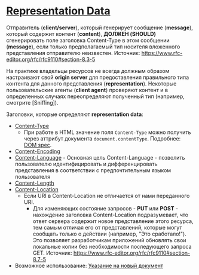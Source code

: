 # [Representation Data](https://www.rfc-editor.org/rfc/rfc9110#section-8)

Отправитель (**client/server**), который генерирует сообщение (**message**), который содержит контент (**content**), **ДОЛЖЕН (SHOULD)** сгенерировать поле заголовка Content-Type в этом сообщении (**message**), если только предполагаемый тип носителя вложенного представления отправителю неизвестен. Источник: <https://www.rfc-editor.org/rfc/rfc9110#section-8.3-5>

На практике владельцы ресурсов не всегда должным образом настраивают свой **origin server** для предоставления правильного типа контента для данного представления (**representation**). Некоторые пользовательские агенты (**client agent**) проверяют контент и в определенных случаях переопределяют полученный тип (например, смотрите [Sniffing]).

Заголовки, которые определяют **representation data**:

- [Content-Type](https://www.rfc-editor.org/rfc/rfc9110#name-content-type)
  - При работе в HTML значение поля `Content-Type` можно получить через аттрибут документа `document.contentType`. Подробнее: [DOM spec](https://dom.spec.whatwg.org/#dom-document-contenttype).
- [Content-Encoding](https://www.rfc-editor.org/rfc/rfc9110#name-content-encoding)
- [Content-Language](https://www.rfc-editor.org/rfc/rfc9110#name-content-language) - Основная цель Content-Language - позволить пользователю идентифицировать и дифференцировать представления в соответствии с предпочтительным языком пользователя
- [Content-Length](https://www.rfc-editor.org/rfc/rfc9110#name-content-length)
- [Content-Location](https://www.rfc-editor.org/rfc/rfc9110#name-content-location)
  - Если URI в Content-Location не отличается от нами переданного URI.
    - Для изменяющих состояние запросов - **PUT** или **POST** - нахождение заголовка Content-Location подразумевает, что ответ сервера содержит новое представление этого ресурса, тем самым отличая его от представлений, которые могут сообщать только о действии (например, "Это сработало!"). Это позволяет разработчикам приложений обновлять свои локальные копии без необходимости последующего запроса GET.
    Источник: <https://www.rfc-editor.org/rfc/rfc9110#section-8.7-5>
- Возможное использование: [Указание на новый документ](https://developer.mozilla.org/en-US/docs/Web/HTTP/Headers/Content-Location#pointing_to_a_new_document_http_201_created)
